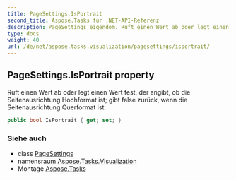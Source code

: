 ```yaml
---
title: PageSettings.IsPortrait
second_title: Aspose.Tasks für .NET-API-Referenz
description: PageSettings eigendom. Ruft einen Wert ab oder legt einen Wert fest der angibt ob die Seitenausrichtung Hochformat ist gibt false zurück wenn die Seitenausrichtung Querformat ist.
type: docs
weight: 40
url: /de/net/aspose.tasks.visualization/pagesettings/isportrait/
---
```

## PageSettings.IsPortrait property

Ruft einen Wert ab oder legt einen Wert fest, der angibt, ob die Seitenausrichtung Hochformat ist; gibt false zurück, wenn die Seitenausrichtung Querformat ist.

```csharp
public bool IsPortrait { get; set; }
```

### Siehe auch

* class [PageSettings](../)
* namensraum [Aspose.Tasks.Visualization](../../pagesettings/)
* Montage [Aspose.Tasks](../../../)


